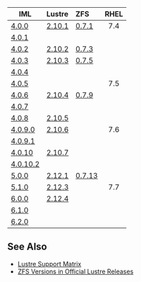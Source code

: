 | IML                                                                                           | Lustre                                                   | ZFS                                                                 | RHEL |
| --------------------------------------------------------------------------------------------- | :------------------------------------------------------- | :------------------------------------------------------------------ | :--: |
| [4.0.0](https://github.com/whamcloud/integrated-manager-for-lustre/releases/tag/v4.0.0.0)     | [2.10.1](http://wiki.lustre.org/Lustre_2.10.1_Changelog) | [0.7.1](https://github.com/zfsonlinux/zfs/releases/tag/zfs-0.7.1)   | 7.4  |
| [4.0.1](https://github.com/whamcloud/integrated-manager-for-lustre/releases/tag/v4.0.1.0)     |                                                          |                                                                     |      |
| [4.0.2](https://github.com/whamcloud/integrated-manager-for-lustre/releases/tag/v4.0.2.0)     | [2.10.2](http://wiki.lustre.org/Lustre_2.10.2_Changelog) | [0.7.3](https://github.com/zfsonlinux/zfs/releases/tag/zfs-0.7.3)   |      |
| [4.0.3](https://github.com/whamcloud/integrated-manager-for-lustre/releases/tag/v4.0.3.0)     | [2.10.3](http://wiki.lustre.org/Lustre_2.10.3_Changelog) | [0.7.5](https://github.com/zfsonlinux/zfs/releases/tag/zfs-0.7.5)   |      |
| [4.0.4](https://github.com/whamcloud/integrated-manager-for-lustre/releases/tag/v4.0.4.0)     |                                                          |                                                                     |      |
| [4.0.5](https://github.com/whamcloud/integrated-manager-for-lustre/releases/tag/v4.0.5.0)     |                                                          |                                                                     | 7.5  |
| [4.0.6](https://github.com/whamcloud/integrated-manager-for-lustre/releases/tag/v4.0.6.0)     | [2.10.4](http://wiki.lustre.org/Lustre_2.10.4_Changelog) | [0.7.9](https://github.com/zfsonlinux/zfs/releases/tag/zfs-0.7.9)   |      |
| [4.0.7](https://github.com/whamcloud/integrated-manager-for-lustre/releases/tag/v4.0.7.0)     |                                                          |                                                                     |      |
| [4.0.8](https://github.com/whamcloud/integrated-manager-for-lustre/releases/tag/v4.0.8.0)     | [2.10.5](http://wiki.lustre.org/Lustre_2.10.5_Changelog) |                                                                     |      |
| [4.0.9.0](https://github.com/whamcloud/integrated-manager-for-lustre/releases/tag/v4.0.9.0)   | [2.10.6](http://wiki.lustre.org/Lustre_2.10.6_Changelog) |                                                                     | 7.6  |
| [4.0.9.1](https://github.com/whamcloud/integrated-manager-for-lustre/releases/tag/v4.0.9.1)   |                                                          |                                                                     |      |
| [4.0.10](https://github.com/whamcloud/integrated-manager-for-lustre/releases/tag/v4.0.10.0)   | [2.10.7](http://wiki.lustre.org/Lustre_2.10.7_Changelog) |                                                                     |      |
| [4.0.10.2](https://github.com/whamcloud/integrated-manager-for-lustre/releases/tag/v4.0.10.2) |                                                          |                                                                     |      |
| [5.0.0](https://github.com/whamcloud/integrated-manager-for-lustre/releases/tag/v5.0.0.0)     | [2.12.1](http://wiki.lustre.org/Lustre_2.12.1_Changelog) | [0.7.13](https://github.com/zfsonlinux/zfs/releases/tag/zfs-0.7.13) |      |
| [5.1.0](https://github.com/whamcloud/integrated-manager-for-lustre/releases/tag/v5.1.0)       | [2.12.3](http://wiki.lustre.org/Lustre_2.12.3_Changelog) |                                                                     | 7.7  |
| [6.0.0](https://github.com/whamcloud/integrated-manager-for-lustre/releases/tag/v6.0.0)       | [2.12.4](http://wiki.lustre.org/Lustre_2.12.4_Changelog) |                                                                     |      |
| [6.1.0](https://github.com/whamcloud/integrated-manager-for-lustre/releases/tag/v6.1.0)       |                                                          |                                                                     |      |
| [6.2.0](https://github.com/whamcloud/integrated-manager-for-lustre/releases/tag/v6.2.0)       |                                                          |                                                                     |      |

## See Also

- [Lustre Support Matrix](https://wiki.whamcloud.com/display/PUB/Lustre+Support+Matrix)
- [ZFS Versions in Official Lustre Releases](http://wiki.lustre.org/ZFS_Versions_in_Official_Lustre_Releases)
